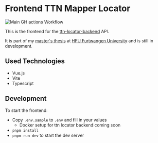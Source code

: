 # Frontend TTN Mapper Locator

![Main GH actions Workflow](https://github.com/bassadin/ttn-locator-frontend/actions/workflows/main.yml/badge.svg)

This is the frontend for the [ttn-locator-backend](https://github.com/Bassadin/ttnmapper-reader) API.

It is part of my [master's thesis](https://github.com/Bassadin/Master-Thesis-INM) at [HFU Furtwangen University](https://www.hs-furtwangen.de/) and is still in development.

## Used Technologies

- Vue.js
- Vite
- Typescript

## Development

To start the frontend:

-   Copy `.env.sample` to `.env` and fill in your values
    -   Docker setup for ttn locator backend coming soon
-   `pnpm install`
-   `pnpm run dev` to start the dev server
